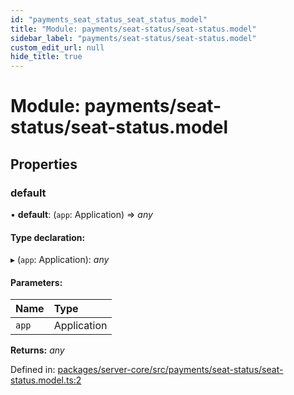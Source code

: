 ```yaml
---
id: "payments_seat_status_seat_status_model"
title: "Module: payments/seat-status/seat-status.model"
sidebar_label: "payments/seat-status/seat-status.model"
custom_edit_url: null
hide_title: true
---
```


# Module: payments/seat-status/seat-status.model

## Properties

### default

• **default**: (`app`: Application) => *any*

#### Type declaration:

▸ (`app`: Application): *any*

#### Parameters:

Name | Type |
:------ | :------ |
`app` | Application |

**Returns:** *any*

Defined in: [packages/server-core/src/payments/seat-status/seat-status.model.ts:2](https://github.com/xr3ngine/xr3ngine/blob/a16a45d7e/packages/server-core/src/payments/seat-status/seat-status.model.ts#L2)
